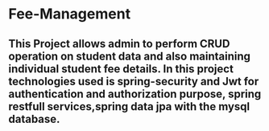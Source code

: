# Fee-Management
## This Project allows admin to perform CRUD operation on student data and also maintaining individual student fee details. In this project technologies used is spring-security and Jwt for authentication and authorization purpose, spring restfull services,spring data jpa with the mysql database.
